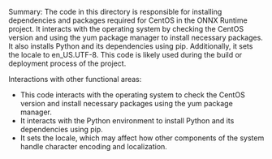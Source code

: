 Summary:
The code in this directory is responsible for installing dependencies and packages required for CentOS in the ONNX Runtime project. It interacts with the operating system by checking the CentOS version and using the yum package manager to install necessary packages. It also installs Python and its dependencies using pip. Additionally, it sets the locale to en_US.UTF-8. This code is likely used during the build or deployment process of the project.

Interactions with other functional areas:
- This code interacts with the operating system to check the CentOS version and install necessary packages using the yum package manager.
- It interacts with the Python environment to install Python and its dependencies using pip.
- It sets the locale, which may affect how other components of the system handle character encoding and localization.